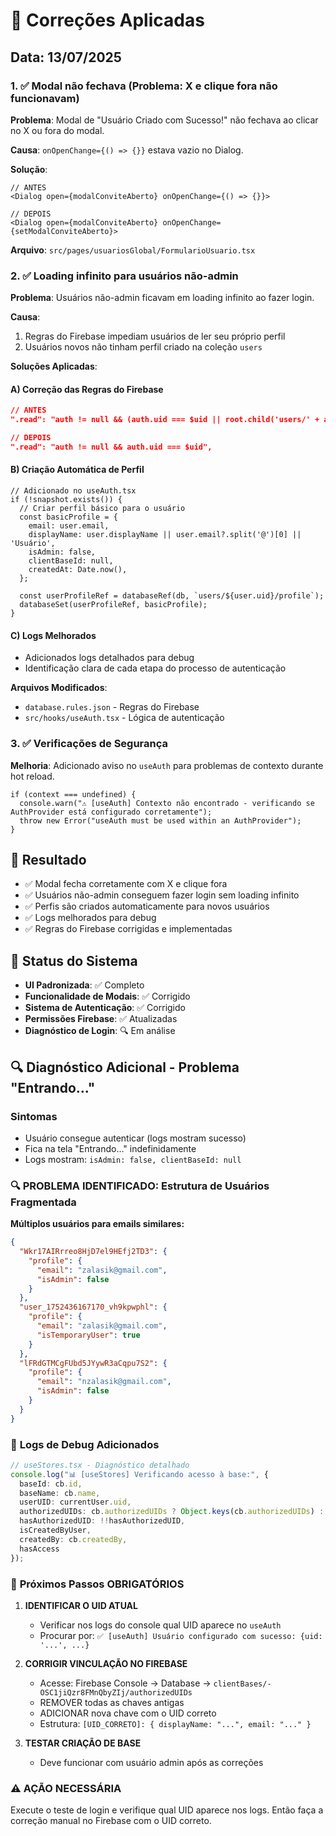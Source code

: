 # 🔧 Correções Aplicadas

## Data: 13/07/2025

### 1. ✅ Modal não fechava (Problema: X e clique fora não funcionavam)

**Problema**: Modal de "Usuário Criado com Sucesso!" não fechava ao clicar no X ou fora do modal.

**Causa**: `onOpenChange={() => {}}` estava vazio no Dialog.

**Solução**:
```tsx
// ANTES
<Dialog open={modalConviteAberto} onOpenChange={() => {}}>

// DEPOIS  
<Dialog open={modalConviteAberto} onOpenChange={setModalConviteAberto}>
```

**Arquivo**: `src/pages/usuariosGlobal/FormularioUsuario.tsx`

### 2. ✅ Loading infinito para usuários não-admin

**Problema**: Usuários não-admin ficavam em loading infinito ao fazer login.

**Causa**: 
1. Regras do Firebase impediam usuários de ler seu próprio perfil
2. Usuários novos não tinham perfil criado na coleção `users`

**Soluções Aplicadas**:

#### A) Correção das Regras do Firebase
```json
// ANTES
".read": "auth != null && (auth.uid === $uid || root.child('users/' + auth.uid + '/profile/isAdmin').val() === true)",

// DEPOIS
".read": "auth != null && auth.uid === $uid",
```

#### B) Criação Automática de Perfil
```tsx
// Adicionado no useAuth.tsx
if (!snapshot.exists()) {
  // Criar perfil básico para o usuário
  const basicProfile = {
    email: user.email,
    displayName: user.displayName || user.email?.split('@')[0] || 'Usuário',
    isAdmin: false,
    clientBaseId: null,
    createdAt: Date.now(),
  };
  
  const userProfileRef = databaseRef(db, `users/${user.uid}/profile`);
  databaseSet(userProfileRef, basicProfile);
}
```

#### C) Logs Melhorados
- Adicionados logs detalhados para debug
- Identificação clara de cada etapa do processo de autenticação

**Arquivos Modificados**:
- `database.rules.json` - Regras do Firebase
- `src/hooks/useAuth.tsx` - Lógica de autenticação

### 3. ✅ Verificações de Segurança

**Melhoria**: Adicionado aviso no `useAuth` para problemas de contexto durante hot reload.

```tsx
if (context === undefined) {
  console.warn("⚠️ [useAuth] Contexto não encontrado - verificando se AuthProvider está configurado corretamente");
  throw new Error("useAuth must be used within an AuthProvider");
}
```

## 🎯 Resultado

- ✅ Modal fecha corretamente com X e clique fora
- ✅ Usuários não-admin conseguem fazer login sem loading infinito  
- ✅ Perfis são criados automaticamente para novos usuários
- ✅ Logs melhorados para debug
- ✅ Regras do Firebase corrigidas e implementadas

## 🔄 Status do Sistema

- **UI Padronizada**: ✅ Completo
- **Funcionalidade de Modais**: ✅ Corrigido
- **Sistema de Autenticação**: ✅ Corrigido  
- **Permissões Firebase**: ✅ Atualizadas
- **Diagnóstico de Login**: 🔍 Em análise

## 🔍 Diagnóstico Adicional - Problema "Entrando..."

### Sintomas
- Usuário consegue autenticar (logs mostram sucesso)
- Fica na tela "Entrando..." indefinidamente
- Logs mostram: `isAdmin: false, clientBaseId: null`

### 🔍 **PROBLEMA IDENTIFICADO: Estrutura de Usuários Fragmentada**

**Múltiplos usuários para emails similares:**
```json
{
  "Wkr17AIRrreo8HjD7el9HEfj2TD3": {
    "profile": {
      "email": "zalasik@gmail.com",
      "isAdmin": false
    }
  },
  "user_1752436167170_vh9kpwphl": {
    "profile": {
      "email": "zalasik@gmail.com",
      "isTemporaryUser": true
    }
  },
  "lFRdGTMCgFUbd5JYywR3aCqpu7S2": {
    "profile": {
      "email": "nzalasik@gmail.com",
      "isAdmin": false
    }
  }
}
```

### 🔧 **Logs de Debug Adicionados**
```typescript
// useStores.tsx - Diagnóstico detalhado
console.log("📊 [useStores] Verificando acesso à base:", {
  baseId: cb.id,
  baseName: cb.name,
  userUID: currentUser.uid,
  authorizedUIDs: cb.authorizedUIDs ? Object.keys(cb.authorizedUIDs) : [],
  hasAuthorizedUID: !!hasAuthorizedUID,
  isCreatedByUser,
  createdBy: cb.createdBy,
  hasAccess
});
```

### 🎯 **Próximos Passos OBRIGATÓRIOS**

1. **IDENTIFICAR O UID ATUAL**
   - Verificar nos logs do console qual UID aparece no `useAuth`
   - Procurar por: `✅ [useAuth] Usuário configurado com sucesso: {uid: '...', ...}`

2. **CORRIGIR VINCULAÇÃO NO FIREBASE**
   - Acesse: Firebase Console → Database → `clientBases/-OSC1jiQzr8FMnQbyZIj/authorizedUIDs`
   - REMOVER todas as chaves antigas
   - ADICIONAR nova chave com o UID correto
   - Estrutura: `[UID_CORRETO]: { displayName: "...", email: "..." }`

3. **TESTAR CRIAÇÃO DE BASE**
   - Deve funcionar com usuário admin após as correções

### ⚠️ **AÇÃO NECESSÁRIA**
Execute o teste de login e verifique qual UID aparece nos logs. Então faça a correção manual no Firebase com o UID correto.
